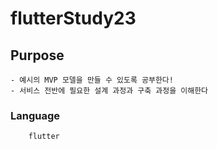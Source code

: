 # flutterStudy23

## Purpose

    - 예시의 MVP 모델을 만들 수 있도록 공부한다!
    - 서비스 전반에 필요한 설계 과정과 구축 과정을 이해한다

### Language

        flutter
